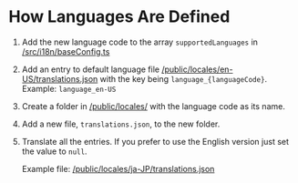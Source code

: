 # How Languages Are Defined

1. Add the new language code to the array `supportedLanguages` in [/src/i18n/baseConfig.ts](../src/i18n/baseConfig.ts)
2. Add an entry to default language file [/public/locales/en-US/translations.json](../public/locales/en-US/translations.json) with the key being `language_{languageCode}`.
   Example: `language_en-US`
3. Create a folder in [/public/locales/](../public/locales) with the language code as its name.
4. Add a new file, `translations.json`, to the new folder.
5. Translate all the entries.  If you prefer to use the English version just set the value to `null`.

   Example file: [/public/locales/ja-JP/translations.json](../public/locales/ja-JP/translations.json)
